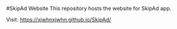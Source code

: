 #SkipAd Website
This repository hosts the website for SkipAd app.

Visit: https://xjwhnxjwhn.github.io/SkipAd/
